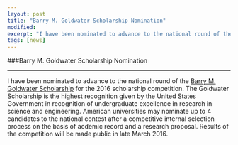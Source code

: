 ```yaml
---
layout: post
title: "Barry M. Goldwater Scholarship Nomination"
modified:
excerpt: "I have been nominated to advance to the national round of the Goldwater Scholarship competition."
tags: [news]
---
```


###Barry M. Goldwater Scholarship Nomination
***

 I have been nominated to advance to the national round of the [Barry M. Goldwater Scholarship](https://goldwater.scholarsapply.org/yybull.php) for the 2016 scholarship competition. The Goldwater Scholarship is the highest recognition given by the United States Government in recognition of undergraduate excellence in research in science and engineering. American universities may nominate up to 4 candidates to the national contest after a competitive internal selection process on the basis of acdemic record and a research proposal. Results of the competition will be made public in late March 2016. 
